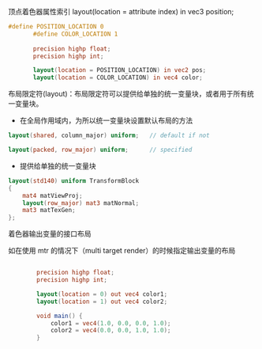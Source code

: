 顶点着色器属性索引 layout(location = attribute index) in vec3 position;

 ``` GLSL 300
 #define POSITION_LOCATION 0
        #define COLOR_LOCATION 1
        
        precision highp float;
        precision highp int;

        layout(location = POSITION_LOCATION) in vec2 pos;
        layout(location = COLOR_LOCATION) in vec4 color;
```

布局限定符(layout)：布局限定符可以提供给单独的统一变量块，或者用于所有统一变量块。


- 在全局作用域内，为所以统一变量块设置默认布局的方法
``` GLSL 300
layout(shared, column_major) uniform;   // default if not

layout(packed, row_major) uniform;      // specified
```

- 提供给单独的统一变量块
``` GLSL 300
layout(std140) uniform TransformBlock
{
    mat4 matViewProj;
    layout(row_major) mat3 matNormal;
    mat3 matTexGen;
};
```

着色器输出变量的接口布局

如在使用 mtr 的情况下（multi target render）的时候指定输出变量的布局
``` GLSL 300        #version 300 es

        precision highp float;
        precision highp int;

        layout(location = 0) out vec4 color1;
        layout(location = 1) out vec4 color2;

        void main() {
            color1 = vec4(1.0, 0.0, 0.0, 1.0);
            color2 = vec4(0.0, 0.0, 1.0, 1.0);
        }
```